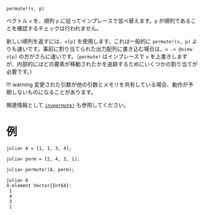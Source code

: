 ```
permute!(v, p)
```

ベクトル `v` を、順列 `p` に従ってインプレースで並べ替えます。`p` が順列であることを確認するチェックは行われません。

新しい順列を返すには、`v[p]` を使用します。これは一般的に `permute!(v, p)` よりも速いです。事前に割り当てられた出力配列に書き込む場合は、`u .= @view v[p]` の方がさらに速いです。（`permute!` はインプレースで `v` を上書きしますが、内部的にはどの要素が移動されたかを追跡するためにいくつかの割り当てが必要です。）

!!! warning
    変更された引数が他の引数とメモリを共有している場合、動作が予期しないものになることがあります。


関連情報として [`invpermute!`](@ref) も参照してください。

# 例

```jldoctest
julia> A = [1, 1, 3, 4];

julia> perm = [2, 4, 3, 1];

julia> permute!(A, perm);

julia> A
4-element Vector{Int64}:
 1
 4
 3
 1
```

